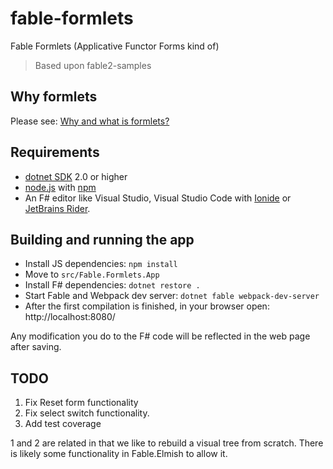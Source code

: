 # fable-formlets
Fable Formlets (Applicative Functor Forms kind of)

> Based upon fable2-samples

## Why formlets

Please see: [Why and what is formlets?](WHY.md)

## Requirements

* [dotnet SDK](https://www.microsoft.com/net/download/core) 2.0 or higher
* [node.js](https://nodejs.org) with [npm](https://www.npmjs.com/)
* An F# editor like Visual Studio, Visual Studio Code with [Ionide](http://ionide.io/) or [JetBrains Rider](https://www.jetbrains.com/rider/).

## Building and running the app

* Install JS dependencies: `npm install`
* Move to `src/Fable.Formlets.App`
* Install F# dependencies: `dotnet restore .`
* Start Fable and Webpack dev server: `dotnet fable webpack-dev-server`
* After the first compilation is finished, in your browser open: http://localhost:8080/

Any modification you do to the F# code will be reflected in the web page after saving.

## TODO

1. Fix Reset form functionality
2. Fix select switch functionality.
3. Add test coverage

1 and 2 are related in that we like to rebuild a visual tree from scratch. There is likely some functionality in Fable.Elmish to allow it.
